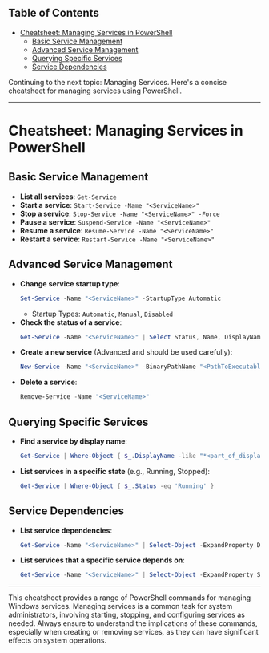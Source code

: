 ## Table of Contents

- [Cheatsheet: Managing Services in PowerShell](#cheatsheet:\managing\services\in\powershell)
  - [Basic Service Management](#Basic\Service\Management)
  - [Advanced Service Management](#Advanced\Service\Management)
  - [Querying Specific Services](#Querying\Specific\Services)
  - [Service Dependencies](#Service\Dependencies)

Continuing to the next topic: Managing Services. Here's a concise cheatsheet for managing services using PowerShell.

---

# Cheatsheet: Managing Services in PowerShell

## Basic Service Management
- **List all services**: `Get-Service`
- **Start a service**: `Start-Service -Name "<ServiceName>"`
- **Stop a service**: `Stop-Service -Name "<ServiceName>" -Force`
- **Pause a service**: `Suspend-Service -Name "<ServiceName>"`
- **Resume a service**: `Resume-Service -Name "<ServiceName>"`
- **Restart a service**: `Restart-Service -Name "<ServiceName>"`

## Advanced Service Management
- **Change service startup type**:
  ```powershell
  Set-Service -Name "<ServiceName>" -StartupType Automatic
  ```
  - Startup Types: `Automatic`, `Manual`, `Disabled`
- **Check the status of a service**:
  ```powershell
  Get-Service -Name "<ServiceName>" | Select Status, Name, DisplayName
  ```
- **Create a new service** (Advanced and should be used carefully):
  ```powershell
  New-Service -Name "<ServiceName>" -BinaryPathName "<PathToExecutable>" -DisplayName "<DisplayName>" -StartupType Manual
  ```
- **Delete a service**:
  ```powershell
  Remove-Service -Name "<ServiceName>"
  ```

## Querying Specific Services
- **Find a service by display name**:
  ```powershell
  Get-Service | Where-Object { $_.DisplayName -like "*<part_of_display_name>*" }
  ```
- **List services in a specific state** (e.g., Running, Stopped):
  ```powershell
  Get-Service | Where-Object { $_.Status -eq 'Running' }
  ```

## Service Dependencies
- **List service dependencies**:
  ```powershell
  Get-Service -Name "<ServiceName>" | Select-Object -ExpandProperty DependentServices
  ```
- **List services that a specific service depends on**:
  ```powershell
  Get-Service -Name "<ServiceName>" | Select-Object -ExpandProperty ServicesDependedOn
  ```

---

This cheatsheet provides a range of PowerShell commands for managing Windows services. Managing services is a common task for system administrators, involving starting, stopping, and configuring services as needed. Always ensure to understand the implications of these commands, especially when creating or removing services, as they can have significant effects on system operations.



